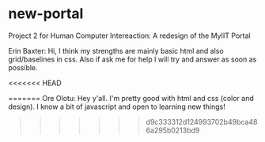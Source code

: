 # new-portal
Project 2 for Human Computer Intereaction: A redesign of the MyIIT Portal

Erin Baxter: Hi, I think my strengths are mainly basic html and also grid/baselines in css. Also if ask me for help I will try and answer as soon as possible.

<<<<<<< HEAD

=======
Ore Olotu: Hey y'all. I'm pretty good with html and css (color and design). I know a bit of javascript and open to learning new things!
>>>>>>> d9c333312d124993702b49bca486a295b0213bd9
